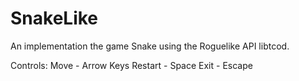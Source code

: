 # SnakeLike
An implementation the game Snake using the Roguelike API libtcod.

Controls:
Move - Arrow Keys
Restart - Space
Exit - Escape
